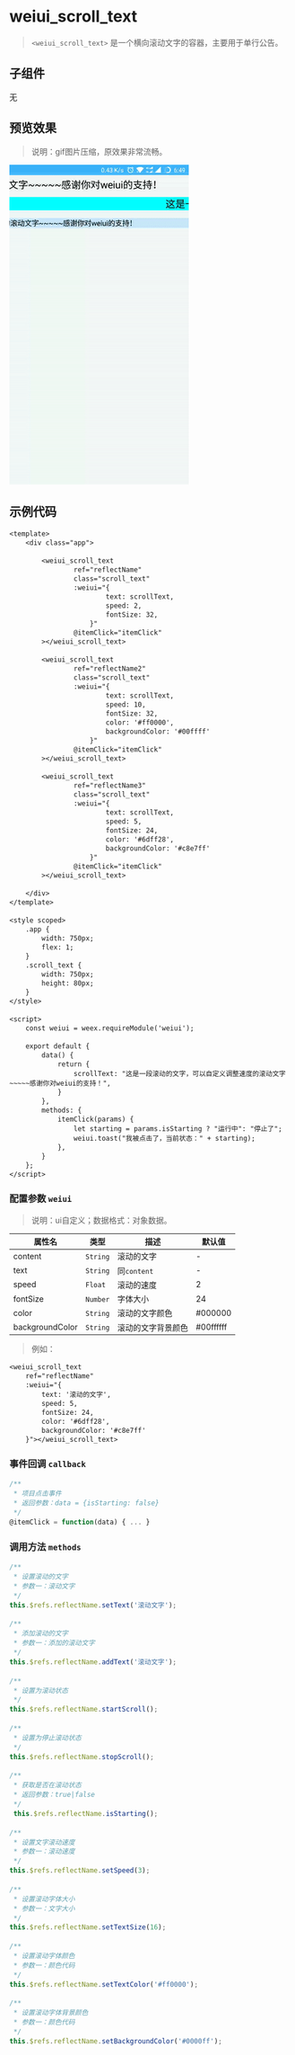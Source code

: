 # weiui_scroll_text

> `<weiui_scroll_text>` 是一个横向滚动文字的容器，主要用于单行公告。

## 子组件

无

## 预览效果

> 说明：gif图片压缩，原效果非常流畅。

![](media/ezgif-5-0c1dca77a0.gif)

## 示例代码

```vue
<template>
    <div class="app">

        <weiui_scroll_text
                ref="reflectName"
                class="scroll_text"
                :weiui="{
                        text: scrollText,
                        speed: 2,
                        fontSize: 32,
                    }"
                @itemClick="itemClick"
        ></weiui_scroll_text>

        <weiui_scroll_text
                ref="reflectName2"
                class="scroll_text"
                :weiui="{
                        text: scrollText,
                        speed: 10,
                        fontSize: 32,
                        color: '#ff0000',
                        backgroundColor: '#00ffff'
                    }"
                @itemClick="itemClick"
        ></weiui_scroll_text>

        <weiui_scroll_text
                ref="reflectName3"
                class="scroll_text"
                :weiui="{
                        text: scrollText,
                        speed: 5,
                        fontSize: 24,
                        color: '#6dff28',
                        backgroundColor: '#c8e7ff'
                    }"
                @itemClick="itemClick"
        ></weiui_scroll_text>

    </div>
</template>

<style scoped>
    .app {
        width: 750px;
        flex: 1;
    }
    .scroll_text {
        width: 750px;
        height: 80px;
    }
</style>

<script>
    const weiui = weex.requireModule('weiui');

    export default {
        data() {
            return {
                scrollText: "这是一段滚动的文字，可以自定义调整速度的滚动文字~~~~~感谢你对weiui的支持！",
            }
        },
        methods: {
            itemClick(params) {
                let starting = params.isStarting ? "运行中": "停止了";
                weiui.toast("我被点击了，当前状态：" + starting);
            },
        }
    };
</script>
```


### 配置参数 `weiui`
>说明：ui自定义；数据格式：对象数据。

| 属性名           | 类型     | 描述                          | 默认值     |
| ------------- | ------ | -------------------------- | ------- |
| content |`String`  | 滚动的文字           | -       |
| text |`String`  | 同`content`           | -       |
| speed |`Float`  | 滚动的速度           | 2       |
| fontSize |`Number`  | 字体大小           | 24       |
| color |`String`  | 滚动的文字颜色           | #000000       |
| backgroundColor |`String`  | 滚动的文字背景颜色           | #00ffffff       |

> 例如：

```vue
<weiui_scroll_text
    ref="reflectName"
    :weiui="{
        text: '滚动的文字',
        speed: 5,
        fontSize: 24,
        color: '#6dff28',
        backgroundColor: '#c8e7ff'
    }"></weiui_scroll_text>
```

### 事件回调 `callback`

``` js
/**
 * 项目点击事件
 * 返回参数：data = {isStarting: false}
 */
@itemClick = function(data) { ... }
```

### 调用方法 `methods`

```js
/**
 * 设置滚动的文字
 * 参数一：滚动文字
 */
this.$refs.reflectName.setText('滚动文字');

/**
 * 添加滚动的文字
 * 参数一：添加的滚动文字
 */
this.$refs.reflectName.addText('滚动文字');

/**
 * 设置为滚动状态
 */
this.$refs.reflectName.startScroll();

/**
 * 设置为停止滚动状态
 */
this.$refs.reflectName.stopScroll();

/**
 * 获取是否在滚动状态
 * 返回参数：true|false
 */
 this.$refs.reflectName.isStarting();

/**
 * 设置文字滚动速度
 * 参数一：滚动速度
 */
this.$refs.reflectName.setSpeed(3);

/**
 * 设置滚动字体大小
 * 参数一：文字大小
 */
this.$refs.reflectName.setTextSize(16);

/**
 * 设置滚动字体颜色
 * 参数一：颜色代码
 */
this.$refs.reflectName.setTextColor('#ff0000');

/**
 * 设置滚动字体背景颜色
 * 参数一：颜色代码
 */
this.$refs.reflectName.setBackgroundColor('#0000ff');
```


